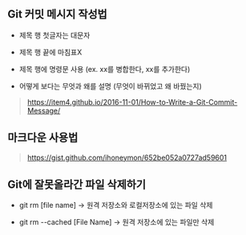 ## Git 커밋 메시지 작성법

* 제목 행 첫글자는 대문자

* 제목 행 끝에 마침표X

* 제목 행에 명령문 사용 (ex. xx를 병합한다, xx를 추가한다)

* 어떻게 보다는 무엇과 왜를 설명 (무엇이 바뀌었고 왜 바꿨는지)

> https://item4.github.io/2016-11-01/How-to-Write-a-Git-Commit-Message/


## 마크다운 사용법

> https://gist.github.com/ihoneymon/652be052a0727ad59601

## Git에 잘못올라간 파일 삭제하기

* git rm [file name] -> 원격 저장소와 로컬저장소에 있는 파일 삭제

* git rm --cached [File Name] -> 원격 저장소에 있는 파일만 삭제
